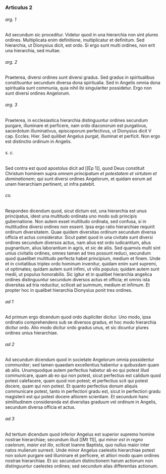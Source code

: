 ### Articulus 2

###### arg. 1
Ad secundum sic proceditur. Videtur quod in una hierarchia non sint plures ordines. Multiplicata enim definitione, multiplicatur et definitum. Sed hierarchia, ut Dionysius dicit, est ordo. Si ergo sunt multi ordines, non erit una hierarchia, sed multae.

###### arg. 2
Praeterea, diversi ordines sunt diversi gradus. Sed gradus in spiritualibus constituuntur secundum diversa dona spiritualia. Sed in Angelis omnia dona spiritualia sunt communia, quia nihil ibi singulariter possidetur. Ergo non sunt diversi ordines Angelorum.

###### arg. 3
Praeterea, in ecclesiastica hierarchia distinguuntur ordines secundum purgare, illuminare et perficere, nam ordo diaconorum est purgativus, sacerdotum illuminativus, episcoporum perfectivus, ut Dionysius dicit V cap. Eccles. Hier. Sed quilibet Angelus purgat, illuminat et perficit. Non ergo est distinctio ordinum in Angelis.

###### s. c.
Sed contra est quod apostolus dicit ad [[Ep 1]], quod Deus constituit Christum hominem supra *omnem principatum et potestatem et virtutem et dominationem*; qui sunt diversi ordines Angelorum, et quidam eorum ad unam hierarchiam pertinent, ut infra patebit.

###### co.
Respondeo dicendum quod, sicut dictum est, una hierarchia est unus principatus, idest una multitudo ordinata uno modo sub principis gubernatione. Non autem esset multitudo ordinata, sed confusa, si in multitudine diversi ordines non essent. Ipsa ergo ratio hierarchiae requirit ordinum diversitatem. Quae quidem diversitas ordinum secundum diversa officia et actus consideratur. Sicut patet quod in una civitate sunt diversi ordines secundum diversos actus, nam alius est ordo iudicantium, alius pugnantium, alius laborantium in agris, et sic de aliis. Sed quamvis multi sint unius civitatis ordines, omnes tamen ad tres possunt reduci, secundum quod quaelibet multitudo perfecta habet principium, medium et finem. Unde et in civitatibus triplex ordo hominum invenitur, quidam enim sunt supremi, ut optimates; quidam autem sunt infimi, ut vilis populus; quidam autem sunt medii, ut populus honorabilis. Sic igitur et in qualibet hierarchia angelica ordines distinguuntur secundum diversos actus et officia; et omnis ista diversitas ad tria reducitur, scilicet ad summum, medium et infimum. Et propter hoc in qualibet hierarchia Dionysius ponit tres ordines.

###### ad 1
Ad primum ergo dicendum quod ordo dupliciter dicitur. Uno modo, ipsa ordinatio comprehendens sub se diversos gradus, et hoc modo hierarchia dicitur ordo. Alio modo dicitur ordo gradus unus, et sic dicuntur plures ordines unius hierarchiae.

###### ad 2
Ad secundum dicendum quod in societate Angelorum omnia possidentur communiter; sed tamen quaedam excellentius habentur a quibusdam quam ab aliis. Unumquodque autem perfectius habetur ab eo qui potest illud communicare, quam ab eo qui non potest, sicut perfectius est calidum quod potest calefacere, quam quod non potest; et perfectius scit qui potest docere, quam qui non potest. Et quanto perfectius donum aliquis communicare potest, tanto in perfectiori gradu est, sicut in perfectiori gradu magisterii est qui potest docere altiorem scientiam. Et secundum hanc similitudinem consideranda est diversitas graduum vel ordinum in Angelis, secundum diversa officia et actus.

###### ad 3
Ad tertium dicendum quod inferior Angelus est superior supremo homine nostrae hierarchiae; secundum illud [[Mt 11]], *qui minor est in regno caelorum, maior est illo*, scilicet Ioanne Baptista, quo nullus maior inter natos mulierum surrexit. Unde minor Angelus caelestis hierarchiae potest non solum purgare sed illuminare et perficere, et altiori modo quam ordines nostrae hierarchiae. Et sic secundum distinctionem harum actionum non distinguuntur caelestes ordines; sed secundum alias differentias actionum.

